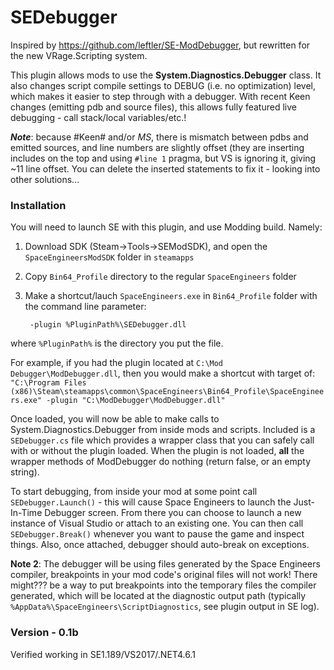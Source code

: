 # SEDebugger
Inspired by https://github.com/leftler/SE-ModDebugger, but rewritten for the new VRage.Scripting system. 

This plugin allows mods to use the **System.Diagnostics.Debugger** class. It also changes script compile settings to DEBUG (i.e. no optimization) level, which makes it easier to step through with a debugger. With recent Keen changes (emitting pdb and source files), this allows fully featured live debugging - call stack/local variables/etc.!

***Note***: because #Keen# and/or $MS$, there is mismatch between pdbs and emitted sources, and line numbers are slightly offset (they are inserting includes on the top and using `#line 1` pragma, but VS is ignoring it, giving ~11 line offset. You can delete the inserted statements to fix it - looking into other solutions...

### Installation

You will need to launch SE with this plugin, and use Modding build. Namely:
1. Download SDK (Steam->Tools->SEModSDK), and open the `SpaceEngineersModSDK` folder in `steamapps`
2. Copy `Bin64_Profile` directory to the regular `SpaceEngineers` folder
3. Make a shortcut/lauch `SpaceEngineers.exe` in `Bin64_Profile` folder with the command line parameter:

        -plugin %PluginPath%\SEDebugger.dll
  
where `%PluginPath%` is the directory you put the file. 

For example, if you had the plugin located at `C:\Mod Debugger\ModDebugger.dll`, then you would make a shortcut with target of:
        `"C:\Program Files (x86)\Steam\steamapps\common\SpaceEngineers\Bin64_Profile\SpaceEngineers.exe" -plugin "C:\ModDebugger\ModDebugger.dll"`

Once loaded, you will now be able to make calls to System.Diagnostics.Debugger from inside mods and scripts. Included is a `SEDebugger.cs` file which provides a wrapper class that you can safely call with or without the plugin loaded. When the plugin is not loaded, **all** the wrapper methods of ModDebugger do nothing (return false, or an empty string).

To start debugging, from inside your mod at some point call `SEDebugger.Launch()` - this will cause Space Engineers to launch the Just-In-Time Debugger screen. From there you can choose to launch a new instance of Visual Studio or attach to an existing one. You can then call `SEDebugger.Break()` whenever you want to pause the game and inspect things. Also, once attached, debugger should auto-break on exceptions.

**Note 2**: The debugger will be using files generated by the Space Engineers compiler, breakpoints in your mod code's original files will not work! There might??? be a way to put breakpoints into the temporary files the compiler generated, which will be located at the diagnostic output path (typically `%AppData%\SpaceEngineers\ScriptDiagnostics`, see plugin output in SE log).

### Version - 0.1b
Verified working in SE1.189/VS2017/.NET4.6.1
